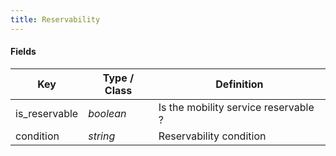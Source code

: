 ```yaml
---
title: Reservability
---
```


#### Fields

| Key | Type / Class | Definition |
| --- | ----------------- | ---------- |
| is_reservable | *boolean*  | Is the mobility service reservable ? |
| condition | *string* | Reservability condition |
